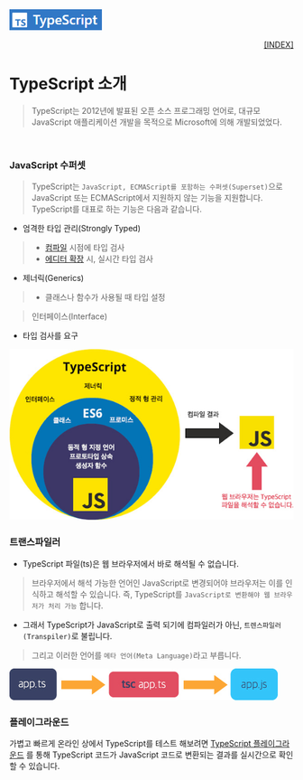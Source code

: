 <img src="../images/typescript_logo.png">
<p style="text-align: right"> 
    <a href="./README.md">[INDEX]</a>
</p>

# TypeScript 소개
> TypeScript는 2012년에 발표된 오픈 소스 프로그래밍 언어로, 대규모 JavaScript 애플리케이션 개발을 목적으로 Microsoft에 의해 개발되었었다.
<br/>

### JavaScript 수퍼셋
> TypeScript는 `JavaScript, ECMAScript를 포함하는 수퍼셋(Superset)`으로 JavaScript 또는 ECMAScript에서 지원하지 않는 기능을 지원합니다. TypeScript를 대표로 하는 기능은 다음과 같습니다.

- 엄격한 타입 관리(Strongly Typed)
> -  [컴파일](https://yamoo9.gitbook.io/typescript/cli-env#typescript-cli) 시점에 타입 검사
> -  [에디터 확장](https://yamoo9.gitbook.io/typescript/cli-env/linting#integration) 시, 실시간 타입 검사

- 제너릭(Generics)
> -  클래스나 함수가 사용될 때 타입 설정

> 인터페이스(Interface)
-  타입 검사를 요구

<img src="../images/ts_intro_01.png">
<br/>

### 트랜스파일러
- TypeScript 파일(ts)은 웹 브라우저에서 바로 해석될 수 없습니다. 
> 브라우저에서 해석 가능한 언어인 JavaScript로 변경되어야 브라우저는 이를 인식하고 해석할 수 있습니다. 즉, TypeScript를 `JavaScript로 변환해야 웹 브라우저가 처리 가능` 합니다.

- 그래서 TypeScript가 JavaScript로 출력 되기에 컴파일러가 아닌, `트렌스파일러(Transpiler)`로 불립니다. 
> 그리고 이러한 언어를 `메타 언어(Meta Language)`라고 부릅니다.

<img src="../images/ts_intro_02.png">
<br/>

### 플레이그라운드
가볍고 빠르게 온라인 상에서 TypeScript를 테스트 해보려면 [TypeScript 플레이그라운드](https://www.typescriptlang.org/play/) 를 통해 TypeScript 코드가 JavaScript 코드로 변환되는 결과를 실시간으로 확인할 수 있습니다.

